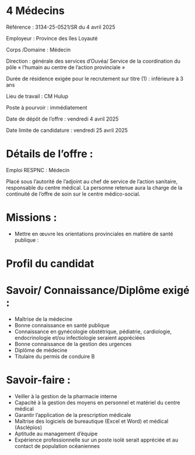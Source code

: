 # 4 Médecins

Référence : 3134-25-0521/SR du 4 avril 2025

Employeur : Province des îles Loyauté

Corps /Domaine : Médecin

Direction : générale des services d’Ouvéa/ Service de la coordination du pôle « l’humain au centre de l’action provinciale »

Durée de résidence exigée pour le recrutement sur titre (1) : inférieure à 3 ans

Lieu de travail : CM Hulup

Poste à pourvoir : immédiatement

Date de dépôt de l’offre : vendredi 4 avril 2025

Date limite de candidature : vendredi 25 avril 2025

# Détails de l’offre :

Emploi RESPNC : Médecin

Placé sous l’autorité de l’adjoint au chef de service de l’action sanitaire, responsable du centre médical. La personne retenue aura la charge de la continuité de l’offre de soin sur le centre médico-social.

# Missions :

- Mettre en œuvre les orientations provinciales en matière de santé publique :

# Profil du candidat

# Savoir/ Connaissance/Diplôme exigé :

- Maîtrise de la médecine
- Bonne connaissance en santé publique
- Connaissance en gynécologie obstétrique, pédiatrie, cardiologie, endocrinologie et/ou infectiologie seraient appréciées
- Bonne connaissance de la gestion des urgences
- Diplôme de médecine
- Titulaire du permis de conduire B

# Savoir-faire :

- Veiller à la gestion de la pharmacie interne
- Capacité à la gestion des moyens en personnel et matériel du centre médical
- Garantir l’application de la prescription médicale
- Maîtrise des logiciels de bureautique (Excel et Word) et médical (Asclépios)
- Aptitude au management d’équipe
- Expérience professionnelle sur un poste isolé serait appréciée et au contact de population océaniennes